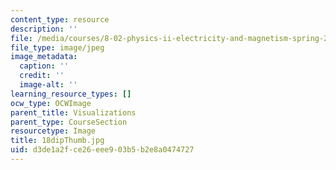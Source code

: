 ```yaml
---
content_type: resource
description: ''
file: /media/courses/8-02-physics-ii-electricity-and-magnetism-spring-2007/d3de1a2fce26eee903b5b2e8a0474727_18dipThumb.jpg
file_type: image/jpeg
image_metadata:
  caption: ''
  credit: ''
  image-alt: ''
learning_resource_types: []
ocw_type: OCWImage
parent_title: Visualizations
parent_type: CourseSection
resourcetype: Image
title: 18dipThumb.jpg
uid: d3de1a2f-ce26-eee9-03b5-b2e8a0474727
---
```

